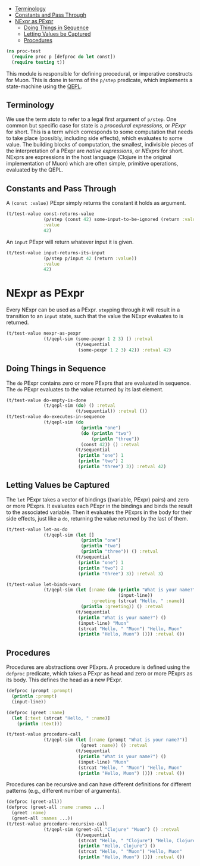   * [Terminology](#terminology)
  * [Constants and Pass Through](#constants-and-pass-through)
* [NExpr as PExpr](#nexpr-as-pexpr)
  * [Doing Things in Sequence](#doing-things-in-sequence)
  * [Letting Values be Captured](#letting-values-be-captured)
  * [Procedures](#procedures)
```clojure
(ns proc-test
  (require proc p [defproc do let const])
  (require testing t))

```
This module is responsible for defining procedural, or imperative constructs for Muon.
This is done in terms of the `p/step` predicate, which implements a state-machine using the [QEPL](muon-clj/qepl.md).

## Terminology
We use the term _state_ to refer to a legal first argument of `p/step`.
One common but specific case for state is a _procedural expressions_, or _PExpr_ for short.
This is a term which corresponds to some computation that needs to take place (possibly, including side effects),
which evaluates to some value.
The building blocks of computation, the smallest, indivisible pieces of the interpretation of a PExpr are
_native expressions_, or _NExprs_ for short.
NExprs are expressions in the host language (Clojure in the original implementation of Muon) which are
often simple, primitive operations, evaluated by the QEPL.

## Constants and Pass Through
A `(const :value)` PExpr simply returns the constant it holds as argument.
```clojure
(t/test-value const-returns-value
              (p/step (const 42) some-input-to-be-ignored (return :value))
              :value
              42)

```
An `input` PExpr will return whatever input it is given.
```clojure
(t/test-value input-returns-its-input
              (p/step p/input 42 (return :value))
              :value
              42)

```
# NExpr as PExpr
Every NExpr can be used as a PExpr.
`step`ping through it will result in a transition to an `input` state,
such that the value the NExpr evaluates to is returned.
```clojure
(t/test-value nexpr-as-pexpr
              (t/qepl-sim (some-pexpr 1 2 3) () :retval
                          (t/sequential
                           (some-pexpr 1 2 3) 42)) :retval 42)

```
## Doing Things in Sequence
The `do` PExpr contains zero or more PExprs that are evaluated in sequence.
The `do` PExpr evaluates to the value returned by its last element.
```clojure
(t/test-value do-empty-is-done
              (t/qepl-sim (do) () :retval
                          (t/sequential)) :retval ())
(t/test-value do-executes-in-sequence
              (t/qepl-sim (do
                            (println "one")
                            (do (println "two")
                                (println "three"))
                            (const 42)) () :retval
                          (t/sequential
                           (println "one") 1
                           (println "two") 2
                           (println "three") 3)) :retval 42)

```
## Letting Values be Captured
The `let` PExpr takes a vector of bindings ((variable, PExpr) pairs) and zero or more PExprs.
It evaluates each PExpr in the bindings and binds the result to the associated variable.
Then it evaluates the PExprs in the body for their side effects, just like a `do`,
returning the value returned by the last of them.
```clojure
(t/test-value let-as-do
              (t/qepl-sim (let []
                            (println "one")
                            (println "two")
                            (println "three")) () :retval
                          (t/sequential
                           (println "one") 1
                           (println "two") 2
                           (println "three") 3)) :retval 3)

(t/test-value let-binds-vars
              (t/qepl-sim (let [:name (do (println "What is your name?")
                                          (input-line))
                                :greeting (strcat "Hello, " :name)]
                            (println :greeting)) () :retval
                          (t/sequential
                           (println "What is your name?") ()
                           (input-line) "Muon"
                           (strcat "Hello, " "Muon") "Hello, Muon"
                           (println "Hello, Muon") ())) :retval ())

```
## Procedures
Procedures are abstractions over PExprs.
A procedure is defined using the `defproc` predicate, which takes a PExpr as head and zero or more PExprs as its body.
This defines the head as a new PExpr.
```clojure
(defproc (prompt :prompt)
  (println :prompt)
  (input-line))

(defproc (greet :name)
  (let [:text (strcat "Hello, " :name)]
    (println :text)))

(t/test-value procedure-call
              (t/qepl-sim (let [:name (prompt "What is your name?")]
                            (greet :name)) () :retval
                          (t/sequential
                           (println "What is your name?") ()
                           (input-line) "Muon"
                           (strcat "Hello, " "Muon") "Hello, Muon"
                           (println "Hello, Muon") ())) :retval ())

```
Procedures can be recursive and can have different definitions for different patterns (e.g., different number of arguments).

```clojure
(defproc (greet-all))
(defproc (greet-all :name :names ...)
  (greet :name)
  (greet-all :names ...))
(t/test-value procedure-recursive-call
              (t/qepl-sim (greet-all "Clojure" "Muon") () :retval
                          (t/sequential
                           (strcat "Hello, " "Clojure") "Hello, Clojure"
                           (println "Hello, Clojure") ()
                           (strcat "Hello, " "Muon") "Hello, Muon"
                           (println "Hello, Muon") ())) :retval ())
```

